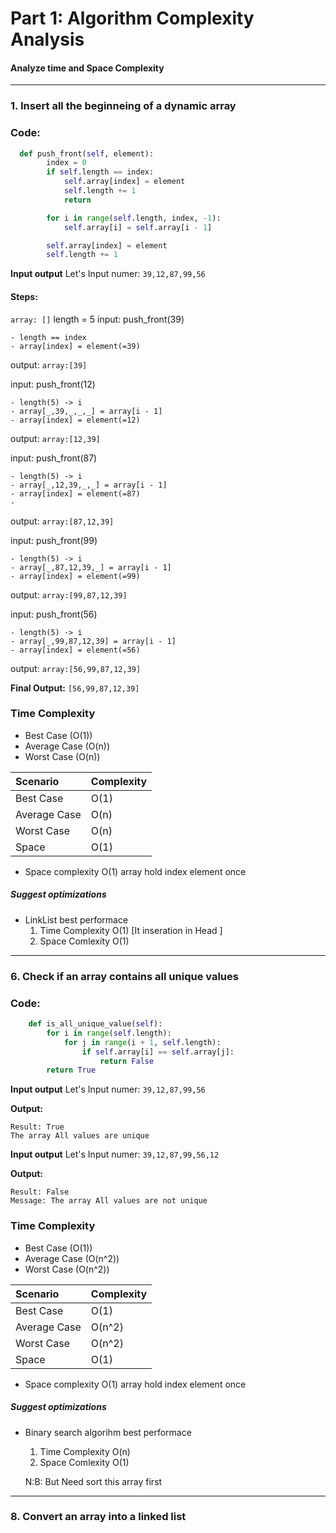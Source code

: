 # Part 1: Algorithm Complexity Analysis

#### Analyze time and Space Complexity 

---

### 1. Insert all the beginneing of a dynamic array

### Code:

```python
  def push_front(self, element):
        index = 0
        if self.length == index: 
            self.array[index] = element
            self.length += 1
            return

        for i in range(self.length, index, -1):
            self.array[i] = self.array[i - 1]

        self.array[index] = element
        self.length += 1
```

**Input output**
Let's Input numer: `39,12,87,99,56`

#### **Steps:** 
`array: []`
length = 5
input: push_front(39)

    - length == index
    - array[index] = element(=39)
  
output:
`array:[39]`

input: push_front(12)

    - length(5) -> i
    - array[_,39,_,_,_] = array[i - 1]
    - array[index] = element(=12)
  
output:
`array:[12,39]`

input: push_front(87)

    - length(5) -> i
    - array[_,12,39,_,_] = array[i - 1]
    - array[index] = element(=87)
    - 
output:
`array:[87,12,39]`

input: push_front(99)

    - length(5) -> i
    - array[_,87,12,39,_] = array[i - 1]
    - array[index] = element(=99)
  
output:
`array:[99,87,12,39]`

input: push_front(56)

    - length(5) -> i
    - array[_,99,87,12,39] = array[i - 1]
    - array[index] = element(=56)

output:
`array:[56,99,87,12,39]`

**Final Output:** `[56,99,87,12,39]`


### Time Complexity
- Best Case (O(1))   
- Average Case (O(n))
- Worst Case (O(n))

| Scenario      | Complexity    |
|:--------------|:--------------|
|Best Case      | O(1)          |
|Average Case   | O(n)          |
|Worst Case     | O(n)          |
|Space          | O(1)          |

* Space complexity O(1) array hold index element once
  
##### Suggest optimizations
* LinkList best performace
  1. Time Complexity O(1) [It inseration in Head ]
  2. Space Comlexity O(1)

---

### 6. Check if an array contains all unique values

### Code:
```python
    def is_all_unique_value(self):
        for i in range(self.length):
            for j in range(i + 1, self.length):
                if self.array[i] == self.array[j]:
                    return False
        return True
```
 
**Input output**
Let's Input numer: `39,12,87,99,56`

**Output:**
``` 
Result: True 
The array All values are unique
```
**Input output**
Let's Input numer: `39,12,87,99,56,12`

**Output:**

```
Result: False
Message: The array All values are not unique
```

### Time Complexity
- Best Case (O(1))   
- Average Case (O(n^2))
- Worst Case (O(n^2))


| Scenario      | Complexity    |
|:--------------|:--------------|
|Best Case      | O(1)          |
|Average Case   | O(n^2)          |
|Worst Case     | O(n^2)          |
|Space          | O(1)          |

* Space complexity O(1) array hold index element once
  
##### Suggest optimizations
* Binary search algorihm best performace
  1. Time Complexity O(n) 
  2. Space Comlexity O(1)

  
  N:B: But Need sort this array first
---


### 8.  Convert an array into a linked list  